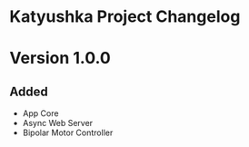 # Katyushka Project Changelog

# Version 1.0.0
## Added
- App Core
- Async Web Server
- Bipolar Motor Controller